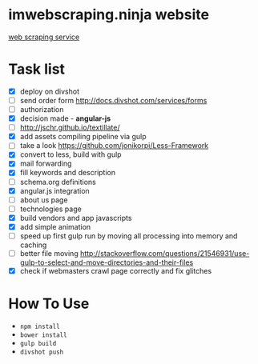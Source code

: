 # imwebscraping.ninja website

[web scraping service](http://imscraping.ninja)

# Task list

  - [x] deploy on divshot
  - [ ] send order form http://docs.divshot.com/services/forms
  - [ ] authorization
  - [x] decision made - **angular-js**
  - [ ] http://jschr.github.io/textillate/
  - [x] add assets compiling pipeline via gulp
  - [ ] take a look https://github.com/jonikorpi/Less-Framework
  - [x] convert to less, build with gulp
  - [x] mail forwarding
  - [x] fill keywords and description
  - [ ] schema.org definitions
  - [x] angular.js integration
  - [ ] about us page
  - [ ] technologies page
  - [x] build vendors and app javascripts
  - [x] add simple animation
  - [ ] speed up first gulp run by moving all processing into memory and caching
  - [ ] better file moving http://stackoverflow.com/questions/21546931/use-gulp-to-select-and-move-directories-and-their-files
  - [x] check if webmasters crawl page correctly and fix glitches

# How To Use

  + ```npm install```
  + ```bower install```
  + ```gulp build```
  + ```divshot push```
